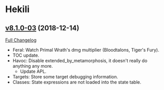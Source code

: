 # Hekili

## [v8.1.0-03](https://github.com/Hekili/hekili/tree/v8.1.0-03) (2018-12-14)
[Full Changelog](https://github.com/Hekili/hekili/compare/v8.1.0-02...v8.1.0-03)

- Feral:  Watch Primal Wrath's dmg multiplier (Bloodtalons, Tiger's Fury).  
- TOC update.  
- Havoc:  Disable extended\_by\_metamorphosis, it doesn't really do anything any more.  
     - Update APL.  
- Targets:  Store some target debugging information.  
- Classes:  State expressions are not loaded into the state table.  
